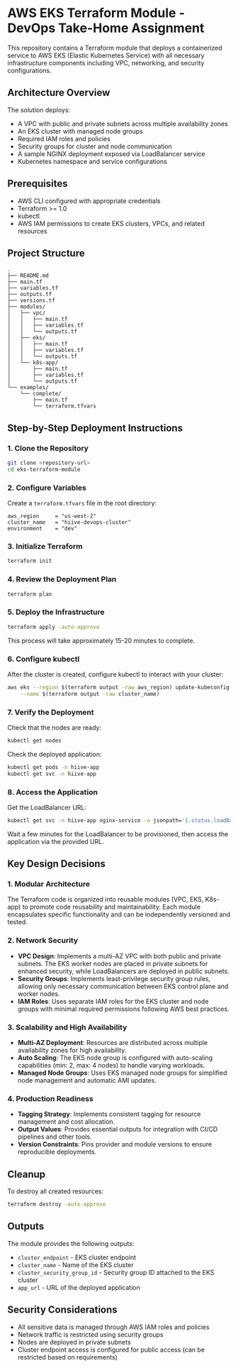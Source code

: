 # AWS EKS Terraform Module - DevOps Take-Home Assignment

This repository contains a Terraform module that deploys a containerized service to AWS EKS (Elastic Kubernetes Service) with all necessary infrastructure components including VPC, networking, and security configurations.

## Architecture Overview

The solution deploys:
- A VPC with public and private subnets across multiple availability zones
- An EKS cluster with managed node groups
- Required IAM roles and policies
- Security groups for cluster and node communication
- A sample NGINX deployment exposed via LoadBalancer service
- Kubernetes namespace and service configurations

## Prerequisites

- AWS CLI configured with appropriate credentials
- Terraform >= 1.0
- kubectl
- AWS IAM permissions to create EKS clusters, VPCs, and related resources

## Project Structure

```
.
├── README.md
├── main.tf
├── variables.tf
├── outputs.tf
├── versions.tf
├── modules/
│   ├── vpc/
│   │   ├── main.tf
│   │   ├── variables.tf
│   │   └── outputs.tf
│   ├── eks/
│   │   ├── main.tf
│   │   ├── variables.tf
│   │   └── outputs.tf
│   └── k8s-app/
│       ├── main.tf
│       ├── variables.tf
│       └── outputs.tf
└── examples/
    └── complete/
        ├── main.tf
        └── terraform.tfvars
```

## Step-by-Step Deployment Instructions

### 1. Clone the Repository

```bash
git clone <repository-url>
cd eks-terraform-module
```

### 2. Configure Variables

Create a `terraform.tfvars` file in the root directory:

```hcl
aws_region     = "us-west-2"
cluster_name   = "hiive-devops-cluster"
environment    = "dev"
```

### 3. Initialize Terraform

```bash
terraform init
```

### 4. Review the Deployment Plan

```bash
terraform plan
```

### 5. Deploy the Infrastructure

```bash
terraform apply -auto-approve
```

This process will take approximately 15-20 minutes to complete.

### 6. Configure kubectl

After the cluster is created, configure kubectl to interact with your cluster:

```bash
aws eks --region $(terraform output -raw aws_region) update-kubeconfig \
    --name $(terraform output -raw cluster_name)
```

### 7. Verify the Deployment

Check that the nodes are ready:

```bash
kubectl get nodes
```

Check the deployed application:

```bash
kubectl get pods -n hiive-app
kubectl get svc -n hiive-app
```

### 8. Access the Application

Get the LoadBalancer URL:

```bash
kubectl get svc -n hiive-app nginx-service -o jsonpath='{.status.loadBalancer.ingress[0].hostname}'
```

Wait a few minutes for the LoadBalancer to be provisioned, then access the application via the provided URL.

## Key Design Decisions

### 1. **Modular Architecture**
The Terraform code is organized into reusable modules (VPC, EKS, K8s-app) to promote code reusability and maintainability. Each module encapsulates specific functionality and can be independently versioned and tested.

### 2. **Network Security**
- **VPC Design**: Implements a multi-AZ VPC with both public and private subnets. The EKS worker nodes are placed in private subnets for enhanced security, while LoadBalancers are deployed in public subnets.
- **Security Groups**: Implements least-privilege security group rules, allowing only necessary communication between EKS control plane and worker nodes.
- **IAM Roles**: Uses separate IAM roles for the EKS cluster and node groups with minimal required permissions following AWS best practices.

### 3. **Scalability and High Availability**
- **Multi-AZ Deployment**: Resources are distributed across multiple availability zones for high availability.
- **Auto Scaling**: The EKS node group is configured with auto-scaling capabilities (min: 2, max: 4 nodes) to handle varying workloads.
- **Managed Node Groups**: Uses EKS managed node groups for simplified node management and automatic AMI updates.

### 4. **Production Readiness**
- **Tagging Strategy**: Implements consistent tagging for resource management and cost allocation.
- **Output Values**: Provides essential outputs for integration with CI/CD pipelines and other tools.
- **Version Constraints**: Pins provider and module versions to ensure reproducible deployments.

## Cleanup

To destroy all created resources:

```bash
terraform destroy -auto-approve
```

## Outputs

The module provides the following outputs:

- `cluster_endpoint` - EKS cluster endpoint
- `cluster_name` - Name of the EKS cluster
- `cluster_security_group_id` - Security group ID attached to the EKS cluster
- `app_url` - URL of the deployed application

## Security Considerations

- All sensitive data is managed through AWS IAM roles and policies
- Network traffic is restricted using security groups
- Nodes are deployed in private subnets
- Cluster endpoint access is configured for public access (can be restricted based on requirements)

